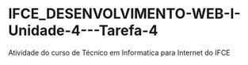# IFCE_DESENVOLVIMENTO-WEB-I-Unidade-4---Tarefa-4
Atividade do curso de Técnico em Informatica para Internet do IFCE
